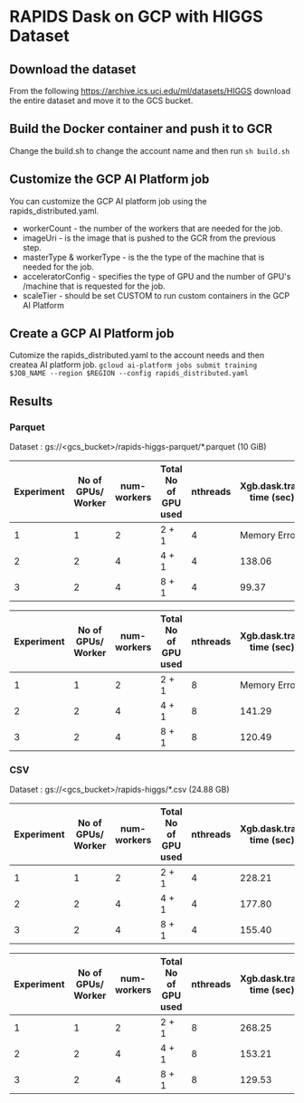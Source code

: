 # RAPIDS Dask on GCP with HIGGS Dataset
## Download the dataset
From the following https://archive.ics.uci.edu/ml/datasets/HIGGS download the entire dataset and move it to the  GCS bucket.

## Build the Docker container and push it to GCR
Change the build.sh to change the account name and then run
``` sh build.sh ```

## Customize the GCP AI Platform job
You can customize the GCP AI platform job using the rapids_distributed.yaml.

 * workerCount - the number of the workers that are needed for the job.
 * imageUri - is the image that is pushed to the GCR from the previous step.
 * masterType & workerType - is the the type of the machine that is needed for the job.
 * acceleratorConfig - specifies the type of GPU and the number of GPU's /machine that is requested for the job.
 * scaleTier - should be set CUSTOM to run custom containers in the GCP AI Platform

## Create a GCP AI Platform job
Cutomize the rapids_distributed.yaml to the account needs and then createa AI platform job.
``` gcloud ai-platform jobs submit training $JOB_NAME --region $REGION --config rapids_distributed.yaml ```

## Results

### Parquet

Dataset :  gs://<gcs_bucket>/rapids-higgs-parquet/*.parquet (10 GiB)

|  Experiment | No of GPUs/ Worker  |  num-workers  | Total No of GPU used | nthreads  | Xgb.dask.train time (sec) |
|---|---|---|---|---|---|
|  1 | 1 | 2 | 2 + 1 | 4 | Memory Error  |
|  2 | 2 | 4 | 4 + 1 | 4 |  138.06 |
|  3 | 2 | 4 | 8 + 1 | 4 |  99.37 |


|  Experiment | No of GPUs/ Worker  |  num-workers  | Total No of GPU used | nthreads  | Xgb.dask.train time (sec) |
|---|---|---|---|---|---|
|  1 | 1 | 2 | 2 + 1 | 8 | Memory Error  |
|  2 | 2 | 4 | 4 + 1 | 8 |  141.29 |
|  3 | 2 | 4 | 8 + 1 | 8 |  120.49 |

### CSV

Dataset : gs://<gcs_bucket>/rapids-higgs/*.csv  (24.88 GB)


|  Experiment | No of GPUs/ Worker  |  num-workers  | Total No of GPU used | nthreads  | Xgb.dask.train time (sec) |
|---|---|---|---|---|---|
|  1 | 1 | 2 | 2 + 1 | 4 | 228.21  |
|  2 | 2 | 4 | 4 + 1 | 4 |  177.80 |
|  3 | 2 | 4 | 8 + 1 | 4 |  155.40 |


|  Experiment | No of GPUs/ Worker  |  num-workers  | Total No of GPU used | nthreads  | Xgb.dask.train time (sec) |
|---|---|---|---|---|---|
|  1 | 1 | 2 | 2 + 1 | 8 | 268.25  |
|  2 | 2 | 4 | 4 + 1 | 8 |  153.21 |
|  3 | 2 | 4 | 8 + 1 | 8 |  129.53 |